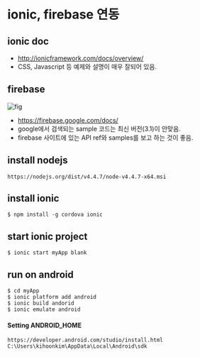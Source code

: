 # ionic, firebase 연동

## ionic doc
- http://ionicframework.com/docs/overview/
- CSS, Javascript 등 예제와 설명이 매우 잘되어 있음.

## firebase
![fig](https://lh3.googleusercontent.com/pmFdSCiNJf4foF41QJvWGKhkB_sn3Lneql4Vk5kos_nP7n3ieddBGnCKsxQxGjl2tl2A-OEd3_az1Yo8kU0tPnDLe2N2uQ=s888 "")
- https://firebase.google.com/docs/
- google에서 검색되는 sample 코드는 최신 버전(3.1)이 안맞음.
- firebase 사이트에 있는 API ref와 samples를 보고 하는 것이 좋음.

## install nodejs
```
https://nodejs.org/dist/v4.4.7/node-v4.4.7-x64.msi
```

## install ionic
```
$ npm install -g cordova ionic
```

## start ionic project
```
$ ionic start myApp blank
```  

## run on android
```
$ cd myApp
$ ionic platform add android
$ ionic build andorid
$ ionic emulate android
```

#### Setting ANDROID_HOME
```
https://developer.android.com/studio/install.html  
C:\Users\kihoonkim\AppData\Local\Android\sdk
```
